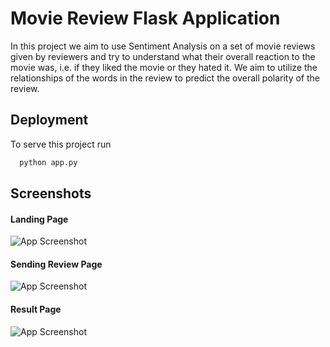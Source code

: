 
# Movie Review Flask Application

In this project we aim to use Sentiment Analysis on a set of movie reviews given by reviewers and try to understand what their overall reaction to the movie was, i.e. if they liked the movie or they hated it. We aim to utilize the relationships of the words in the review to predict the overall polarity of the review.


## Deployment

To serve this project run

```bash
  python app.py 
```


## Screenshots
#### Landing Page
![App Screenshot](https://github.com/mrigankvashist/Movie-Review/blob/master/screenshots/Landing%20Page.png?raw=true)

#### Sending Review Page
![App Screenshot](https://github.com/mrigankvashist/Movie-Review/blob/master/screenshots/Sending%20Review.png?raw=true)

#### Result Page
![App Screenshot](https://github.com/mrigankvashist/Movie-Review/blob/master/screenshots/Result%20Page.png?raw=true)



